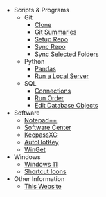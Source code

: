 <!-- docs/_sidebar.md -->
- Scripts & Programs
  - Git
    - [Clone](Scripts&Programs/Git/Clone%20Repo.md)
    - [Git Summaries](Scripts&Programs/Git/Git%20Summaries.md)
    - [Setup Repo](Scripts&Programs/Git/Setup%20Repo.md)
    - [Sync Repo](Scripts&Programs/Git/Sync%20Repo.md)
    - [Sync Selected Folders](Scripts&Programs/Git/Sync%20with%20selected%20folders.md)
  - Python
    - [Pandas](Scripts&Programs/Python/Pandas.md)
    - [Run a Local Server](Scripts&Programs/Python/Run%20Server.md)
  - SQL
    - [Connections](Scripts&Programs/SQL/Connections.md)
    - [Run Order](Scripts&Programs/SQL/SQL%20Run%20Order.md)
    - [Edit Database Objects](Scripts&Programs/SQL/Edit%20database%20Objects.md)
- Software
  - [Notepad++](Notepad++.md)
  - [Software Center](Software%20Center.md)
  - [KeepassXC](Software/KeepassXC.md)
  - [AutoHotKey](Software/AutoHotkey.md)
  - [WinGet](Software/winget.md)
- Windows
  - [Windows 11](Windows%2011.md)
  - [Shortcut Icons](Windows_icons.md)
- Other Information
  - [This Website](Website.md)

